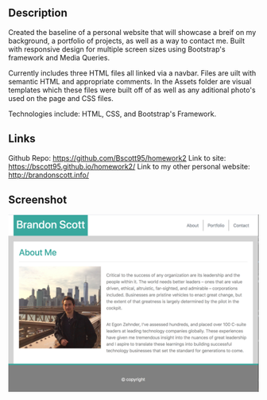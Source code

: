 ## Description
Created the baseline of a personal website that will showcase a breif on my background, a portfolio of projects, as well as a way to contact me. Built with responsive design for multiple screen sizes using Bootstrap's framework and Media Queries.

Currently includes three HTML files all linked via a navbar. Files are uilt with semantic HTML and appropriate comments. In the Assets folder are visual templates which these files were built off of as well as any aditional photo's used on the page and CSS files.

Technologies include: HTML, CSS, and Bootstrap's Framework.

## Links
Github Repo: https://github.com/Bscott95/homework2
Link to site: https://bscott95.github.io/homework2/
Link to my other personal website: http://brandonscott.info/ 

## Screenshot
![](homework2.png)


